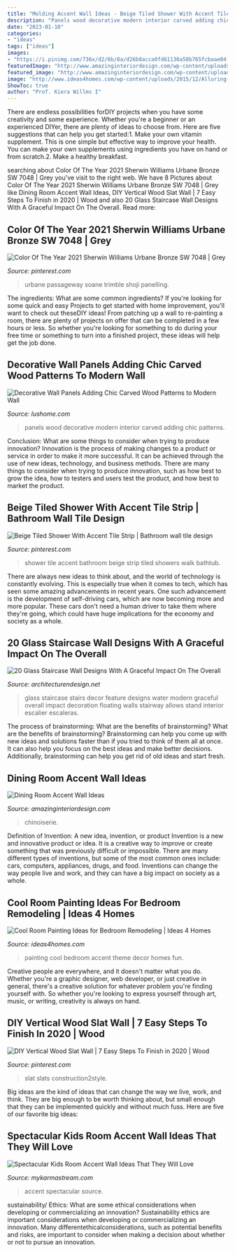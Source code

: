 ```yaml
---
title: "Molding Accent Wall Ideas - Beige Tiled Shower With Accent Tile Strip"
description: "Panels wood decorative modern interior carved adding chic patterns"
date: "2023-01-10"
categories:
- "ideas"
tags: ["ideas"]
images:
- "https://i.pinimg.com/736x/d2/6b/8a/d26b8acca0fd61130a58b765fcbaae04.jpg"
featuredImage: "http://www.amazinginteriordesign.com/wp-content/uploads/2020/10/2-6.jpg"
featured_image: "http://www.amazinginteriordesign.com/wp-content/uploads/2020/10/2-6.jpg"
image: "http://www.ideas4homes.com/wp-content/uploads/2015/12/Alluring-White-Flower-Accent-Picture-Decor-in-Cool-Room-Painting-Ideas-with-Cute-WallSelve.jpg"
ShowToc: true
author: "Prof. Kiera Willms I"
---
```



There are endless possibilities forDIY projects when you have some creativity and some experience. Whether you're a beginner or an experienced DIYer, there are plenty of ideas to choose from. Here are five suggestions that can help you get started:1. Make your own vitamin supplement. This is one simple but effective way to improve your health. You can make your own supplements using ingredients you have on hand or from scratch.2. Make a healthy breakfast.

	

		
searching about Color Of The Year 2021 Sherwin Williams Urbane Bronze SW 7048 | Grey you've visit to the right web. We have 8 Pictures about Color Of The Year 2021 Sherwin Williams Urbane Bronze SW 7048 | Grey like Dining Room Accent Wall Ideas, DIY Vertical Wood Slat Wall | 7 Easy Steps To Finish in 2020 | Wood and also 20 Glass Staircase Wall Designs With A Graceful Impact On The Overall. Read more:
		
    
## Color Of The Year 2021 Sherwin Williams Urbane Bronze SW 7048 | Grey

<img loading=lazy src="https://i.pinimg.com/736x/d2/6b/8a/d26b8acca0fd61130a58b765fcbaae04.jpg" onerror="this.onerror=null;this.src='https://tse2.mm.bing.net/th?id=OIP.DL6D4dBLJ2oogC9xU6JGwAHaL9&amp;pid=15.1';" alt="Color Of The Year 2021 Sherwin Williams Urbane Bronze SW 7048 | Grey">

_Source: pinterest.com_

>urbane passageway soane trimble shoji panelling. 

	

The ingredients: What are some common ingredients?
If you're looking for some quick and easy Projects to get started with home improvement, you'll want to check out theseDIY ideas! From patching up a wall to re-painting a room, there are plenty of projects on offer that can be completed in a few hours or less. So whether you're looking for something to do during your free time or something to turn into a finished project, these ideas will help get the job done.

    
## Decorative Wall Panels Adding Chic Carved Wood Patterns To Modern Wall

<img loading=lazy src="https://www.lushome.com/wp-content/uploads/2013/08/wood-wall-panels-interior-design-trends-11.jpg" onerror="this.onerror=null;this.src='https://tse4.mm.bing.net/th?id=OIP.i4Ramo9s7aTgCDGx84xSAAHaFN&amp;pid=15.1';" alt="Decorative Wall Panels Adding Chic Carved Wood Patterns to Modern Wall">

_Source: lushome.com_

>panels wood decorative modern interior carved adding chic patterns. 

	

Conclusion: What are some things to consider when trying to produce innovation?
Innovation is the process of making changes to a product or service in order to make it more successful. It can be achieved through the use of new ideas, technology, and business methods. There are many things to consider when trying to produce innovation, such as how best to grow the idea, how to testers and users test the product, and how best to market the product.

    
## Beige Tiled Shower With Accent Tile Strip | Bathroom Wall Tile Design

<img loading=lazy src="https://i.pinimg.com/736x/96/cf/b3/96cfb3ad76d033156ebea5513892e0a3.jpg" onerror="this.onerror=null;this.src='https://tse1.mm.bing.net/th?id=OIP.NLNx4iZE0cEKlLH1_IWPCwHaLG&amp;pid=15.1';" alt="Beige Tiled Shower With Accent Tile Strip | Bathroom wall tile design">

_Source: pinterest.com_

>shower tile accent bathroom beige strip tiled showers walk bathtub. 

	

There are always new ideas to think about, and the world of technology is constantly evolving. This is especially true when it comes to tech, which has seen some amazing advancements in recent years. One such advancement is the development of self-driving cars, which are now becoming more and more popular. These cars don't need a human driver to take them where they're going, which could have huge implications for the economy and society as a whole.

    
## 20 Glass Staircase Wall Designs With A Graceful Impact On The Overall

<img loading=lazy src="http://cdn.architecturendesign.net/wp-content/uploads/2014/09/12-black-stairs-featuring-a-glass-wall-and-water-feature.jpg" onerror="this.onerror=null;this.src='https://tse2.mm.bing.net/th?id=OIP.xEULd2anHIqaWBLZQqi95AHaLH&amp;pid=15.1';" alt="20 Glass Staircase Wall Designs With A Graceful Impact On The Overall">

_Source: architecturendesign.net_

>glass staircase stairs decor feature designs water modern graceful overall impact decoration floating walls stairway allows stand interior escalier escaleras. 

	

The process of brainstorming: What are the benefits of brainstorming?
What are the benefits of brainstorming?
Brainstorming can help you come up with new ideas and solutions faster than if you tried to think of them all at once. It can also help you focus on the best ideas and make better decisions. Additionally, brainstorming can help you get rid of old ideas and start fresh.

    
## Dining Room Accent Wall Ideas

<img loading=lazy src="http://www.amazinginteriordesign.com/wp-content/uploads/2020/10/2-6.jpg" onerror="this.onerror=null;this.src='https://tse4.mm.bing.net/th?id=OIP.W-wB08XP2XwKAroQz1Q_XAHaLJ&amp;pid=15.1';" alt="Dining Room Accent Wall Ideas">

_Source: amazinginteriordesign.com_

>chinoiserie. 

	

Definition of Invention: A new idea, invention, or product
Invention is a new and innovative product or idea. It is a creative way to improve or create something that was previously difficult or impossible. There are many different types of inventions, but some of the most common ones include: cars, computers, appliances, drugs, and food. Inventions can change the way people live and work, and they can have a big impact on society as a whole.

    
## Cool Room Painting Ideas For Bedroom Remodeling | Ideas 4 Homes

<img loading=lazy src="http://www.ideas4homes.com/wp-content/uploads/2015/12/Alluring-White-Flower-Accent-Picture-Decor-in-Cool-Room-Painting-Ideas-with-Cute-WallSelve.jpg" onerror="this.onerror=null;this.src='https://tse3.mm.bing.net/th?id=OIP.LKGa0QfEquPrAlwizkEnbAHaFj&amp;pid=15.1';" alt="Cool Room Painting Ideas for Bedroom Remodeling | Ideas 4 Homes">

_Source: ideas4homes.com_

>painting cool bedroom accent theme decor homes fun. 

	

Creative people are everywhere, and it doesn't matter what you do. Whether you're a graphic designer, web developer, or just creative in general, there's a creative solution for whatever problem you're finding yourself with. So whether you're looking to express yourself through art, music, or writing, creativity is always on hand.

    
## DIY Vertical Wood Slat Wall | 7 Easy Steps To Finish In 2020 | Wood

<img loading=lazy src="https://i.pinimg.com/736x/c3/16/f7/c316f786c9f6ebb95fdd8c7c72181f97.jpg" onerror="this.onerror=null;this.src='https://tse4.mm.bing.net/th?id=OIP.XlmOMdF-lC52P1WwdCEK6gHaLH&amp;pid=15.1';" alt="DIY Vertical Wood Slat Wall | 7 Easy Steps To Finish in 2020 | Wood">

_Source: pinterest.com_

>slat slats construction2style. 

	

Big ideas are the kind of ideas that can change the way we live, work, and think. They are big enough to be worth thinking about, but small enough that they can be implemented quickly and without much fuss. Here are five of our favorite big ideas: 

    
## Spectacular Kids Room Accent Wall Ideas That They Will Love

<img loading=lazy src="https://mykarmastream.com/wp-content/uploads/2018/02/kids-room-accent-wall-11.jpg" onerror="this.onerror=null;this.src='https://tse3.mm.bing.net/th?id=OIP.DrnkPSX6swTNdUzRdQ8hJADiEs&amp;pid=15.1';" alt="Spectacular Kids Room Accent Wall Ideas That They Will Love">

_Source: mykarmastream.com_

>accent spectacular source. 

	

sustainability/ Ethics: What are some ethical considerations when developing or commercializing an innovation?
Sustainability ethics are important considerations when developing or commercializing an innovation. Many differentethicalconsiderations, such as potential benefits and risks, are important to consider when making a decision about whether or not to pursue an innovation.

